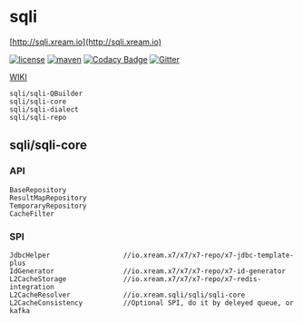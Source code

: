 # sqli
   [http://sqli.xream.io](http://sqli.xream.io) 
   
[![license](https://img.shields.io/github/license/x-ream/sqli.svg)](https://www.apache.org/licenses/LICENSE-2.0.html)
[![maven](https://img.shields.io/maven-central/v/io.xream.sqli/sqli-parent.svg)](https://search.maven.org/search?q=io.xream)
[![Codacy Badge](https://app.codacy.com/project/badge/Grade/8e414bcc7a6944529c5a35b27b2d5e37)](https://www.codacy.com/gh/x-ream/sqli?utm_source=github.com&amp;utm_medium=referral&amp;utm_content=x-ream/sqli&amp;utm_campaign=Badge_Grade)
[![Gitter](https://badges.gitter.im/x-ream/x-ream.svg)](https://gitter.im/x-ream/community)
    
   [WIKI](https://github.com/x-ream/sqli/wiki)
    
    sqli/sqli-QBuilder
    sqli/sqli-core
    sqli/sqli-dialect
    sqli/sqli-repo
        
## sqli/sqli-core 

### API
    BaseRepository
    ResultMapRepository
    TemporaryRepository
    CacheFilter
    
### SPI
    JdbcHelper                  //io.xream.x7/x7/x7-repo/x7-jdbc-template-plus
    IdGenerator                 //io.xream.x7/x7/x7-repo/x7-id-generator
    L2CacheStorage              //io.xream.x7/x7/x7-repo/x7-redis-integration
    L2CacheResolver             //io.xream.sqli/sqli/sqli-core
    L2CacheConsistency          //Optional SPI, do it by deleyed queue, or kafka
